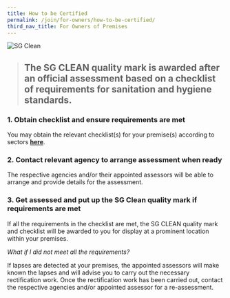 ```yaml
---
title: How to be Certified
permalink: /join/for-owners/how-to-be-certified/
third_nav_title: For Owners of Premises
---
```


![SG Clean](.../images/tablewipebanner.jpg)

> ## The SG CLEAN quality mark is awarded after an official assessment based on a checklist of requirements for sanitation and hygiene standards.<br>


### 1. Obtain checklist and ensure requirements are met<br>


You may obtain the relevant checklist(s) for your premise(s) according to sectors **[here](../assessments)**.


### 2. Contact relevant agency to arrange assessment when ready


The respective agencies and/or their appointed assessors will be able to arrange and provide details for the assessment.


### 3. Get assessed and put up the SG Clean quality mark if requirements are met


If all the requirements in the checklist are met, the SG CLEAN quality mark and checklist will be awarded to you for display at a prominent location within your premises.


*What if I did not meet all the requirements?*


If lapses are detected at your premises, the appointed assessors will make known the lapses and will advise you to carry out the necessary rectification work. Once the rectification work has been carried out, contact the respective agencies and/or appointed assessor for a re-assessment. 
